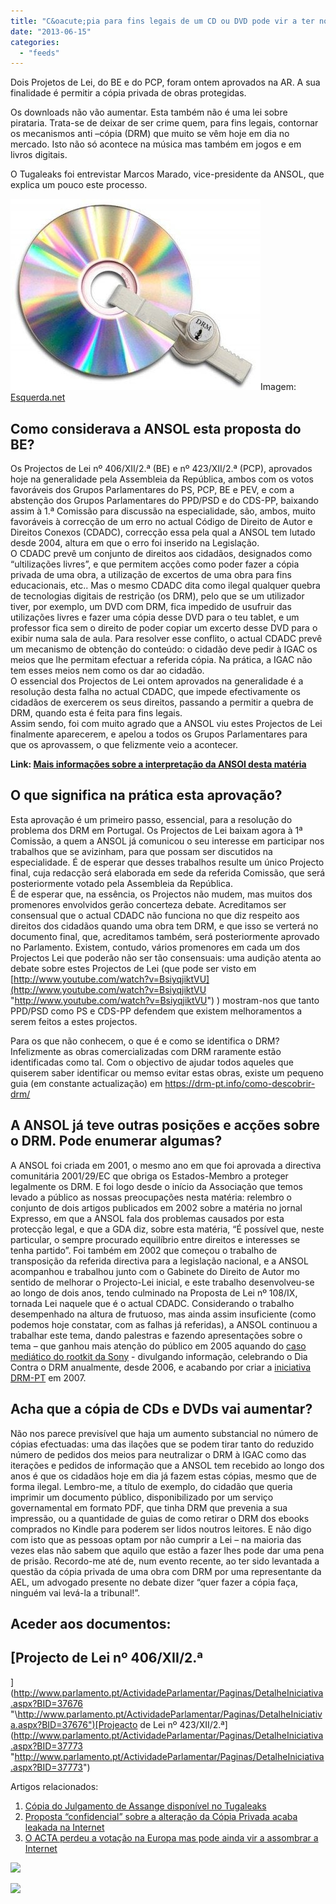 ```yaml
---
title: "C&oacute;pia para fins legais de um CD ou DVD pode vir a ter novas regras mais justas"
date: "2013-06-15"
categories: 
  - "feeds"
---
```


Dois Projetos de Lei, do BE e do PCP, foram ontem aprovados na AR. A sua finalidade é permitir a cópia privada de obras protegidas.

Os downloads não vão aumentar. Esta também não é uma lei sobre pirataria. Trata-se de deixar de ser crime quem, para fins legais, contornar os mecanismos anti –cópia (DRM) que muito se vêm hoje em dia no mercado. Isto não só acontece na música mas também em jogos e em livros digitais.

O Tugaleaks foi entrevistar Marcos Marado, vice-presidente da ANSOL, que explica um pouco este processo.

![Cópia para fins legais de um CD ou DVD pode vir a ter novas regras mais justas](images/drm-removal.jpg)Imagem: [Esquerda.net](http://www.esquerda.net/artigo/projeto-de-lei-do-bloco-sobre-drm-%C3%A9-aprovado/28238 "http://www.esquerda.net/artigo/projeto-de-lei-do-bloco-sobre-drm-%C3%A9-aprovado/28238")

## Como considerava a ANSOL esta proposta do BE?

Os Projectos de Lei nº 406/XII/2.ª (BE) e nº 423/XII/2.ª (PCP), aprovados hoje na generalidade pela Assembleia da República, ambos com os votos favoráveis dos Grupos Parlamentares do PS, PCP, BE e PEV, e com a abstenção dos Grupos Parlamentares do PPD/PSD e do CDS-PP, baixando assim à 1.ª Comissão para discussão na especialidade, são, ambos, muito favoráveis à correcção de um erro no actual Código de Direito de Autor e Direitos Conexos (CDADC), correcção essa pela qual a ANSOL tem lutado desde 2004, altura em que o erro foi inserido na Legislação.  
O CDADC prevê um conjunto de direitos aos cidadãos, designados como “ultilizações livres”, e que permitem acções como poder fazer a cópia privada de uma obra, a utilização de excertos de uma obra para fins educacionais, etc.. Mas o mesmo CDADC dita como ilegal qualquer quebra de tecnologias digitais de restrição (os DRM), pelo que se um utilizador tiver, por exemplo, um DVD com DRM, fica impedido de usufruir das utilizações livres e fazer uma cópia desse DVD para o teu tablet, e um professor fica sem o direito de poder copiar um excerto desse DVD para o exibir numa sala de aula. Para resolver esse conflito, o actual CDADC prevê um mecanismo de obtenção do conteúdo: o cidadão deve pedir à IGAC os meios que lhe permitam efectuar a referida cópia. Na prática, a IGAC não tem esses meios nem como os dar ao cidadão.  
O essencial dos Projectos de Lei ontem aprovados na generalidade é a resolução desta falha no actual CDADC, que impede efectivamente os cidadãos de exercerem os seus direitos, passando a permitir a quebra de DRM, quando esta é feita para fins legais.  
Assim sendo, foi com muito agrado que a ANSOL viu estes Projectos de Lei finalmente aparecerem, e apelou a todos os Grupos Parlamentares para que os aprovassem, o que felizmente veio a acontecer.

**Link: [Mais informações sobre a interpretação da ANSOl desta matéria](http://tinyurl.com/drmpt-PL-2013 "http://tinyurl.com/drmpt-PL-2013")**

## O que significa na prática esta aprovação?

Esta aprovação é um primeiro passo, essencial, para a resolução do problema dos DRM em Portugal. Os Projectos de Lei baixam agora à 1ª Comissão, a quem a ANSOL já comunicou o seu interesse em participar nos trabalhos que se avizinham, para que possam ser discutidos na especialidade. É de esperar que desses trabalhos resulte um único Projecto final, cuja redacção será elaborada em sede da referida Comissão, que será posteriormente votado pela Assembleia da República.  
É de esperar que, na essência, os Projectos não mudem, mas muitos dos promenores envolvidos gerão concerteza debate. Acreditamos ser consensual que o actual CDADC não funciona no que diz respeito aos direitos dos cidadãos quando uma obra tem DRM, e que isso se verterá no documento final, que, acreditamos também, será posteriormente aprovado no Parlamento. Existem, contudo, vários promenores em cada um dos Projectos Lei que poderão não ser tão consensuais: uma audição atenta ao debate sobre estes Projectos de Lei (que pode ser visto em [http://www.youtube.com/watch?v=BsiyqjiktVU](http://www.youtube.com/watch?v=BsiyqjiktVU "http://www.youtube.com/watch?v=BsiyqjiktVU") ) mostram-nos que tanto PPD/PSD como PS e CDS-PP defendem que existem melhoramentos a serem feitos a estes projectos.

Para os que não conhecem, o que é e como se identifica o DRM?  
Infelizmente as obras comercializadas com DRM raramente estão identificadas como tal. Com o objectivo de ajudar todos aqueles que quiserem saber identificar ou memso evitar estas obras, existe um pequeno guia (em constante actualização) em https://drm-pt.info/como-descobrir-drm/

## A ANSOL já teve outras posições e acções sobre o DRM. Pode enumerar algumas?

A ANSOL foi criada em 2001, o mesmo ano em que foi aprovada a directiva comunitária 2001/29/EC que obriga os Estados-Membro a proteger legalmente os DRM. E foi logo desde o início da Associação que temos levado a público as nossas preocupações nesta matéria: relembro o conjunto de dois artigos publicados em 2002 sobre a matéria no jornal Expresso, em que a ANSOL fala dos problemas causados por esta protecção legal, e que a GDA diz, sobre esta matéria, “É possível que, neste particular, o sempre procurado equilíbrio entre direitos e interesses se tenha partido”. Foi também em 2002 que começou o trabalho de transposição da referida directiva para a legislação nacional, e a ANSOL acompanhou e trabalhou junto com o Gabinete do Direito de Autor mo sentido de melhorar o Projecto-Lei inicial, e este trabalho desenvolveu-se ao longo de dois anos, tendo culminado na Proposta de Lei nº 108/IX, tornada Lei naquele que é o actual CDADC. Considerando o trabalho desempenhado na altura de frutuoso, mas ainda assim insuficiente (como podemos hoje constatar, com as falhas já referidas), a ANSOL continuou a trabalhar este tema, dando palestras e fazendo apresentações sobre o tema – que ganhou mais atenção do público em 2005 aquando do [caso mediático do rootkit da Sony](http://en.wikipedia.org/wiki/Sony_BMG_copy_protection_rootkit_scanda "http://en.wikipedia.org/wiki/Sony_BMG_copy_protection_rootkit_scanda") - divulgando informação, celebrando o Dia Contra o DRM anualmente, desde 2006, e acabando por criar a [iniciativa DRM-PT](http://drm-pt.info%20/ "http://drm-pt.info ") em 2007.

## Acha que a cópia de CDs e DVDs vai aumentar?

Não nos parece previsível que haja um aumento substancial no número de cópias efectuadas: uma das ilações que se podem tirar tanto do reduzido número de pedidos dos meios para neutralizar o DRM à IGAC como das iterações e pedidos de informação que a ANSOL tem recebido ao longo dos anos é que os cidadãos hoje em dia já fazem estas cópias, mesmo que de forma ilegal. Lembro-me, a título de exemplo, do cidadão que queria imprimir um documento público, disponibilizado por um serviço governamental em formato PDF, que tinha DRM que prevenia a sua impressão, ou a quantidade de guias de como retirar o DRM dos ebooks comprados no Kindle para poderem ser lidos noutros leitores. E não digo com isto que as pessoas optam por não cumprir a Lei – na maioria das vezes elas não sabem que aquilo que estão a fazer lhes pode dar uma pena de prisão. Recordo-me até de, num evento recente, ao ter sido levantada a questão da cópia privada de uma obra com DRM por uma representante da AEL, um advogado presente no debate dizer “quer fazer a cópia faça, ninguém vai levá-la a tribunal!”.

## Aceder aos documentos:

## [Projecto de Lei nº 406/XII/2.ª  
](http://www.parlamento.pt/ActividadeParlamentar/Paginas/DetalheIniciativa.aspx?BID=37676 "\http://www.parlamento.pt/ActividadeParlamentar/Paginas/DetalheIniciativa.aspx?BID=37676")[Projeacto de Lei nº 423/XII/2.ª](http://www.parlamento.pt/ActividadeParlamentar/Paginas/DetalheIniciativa.aspx?BID=37773 "http://www.parlamento.pt/ActividadeParlamentar/Paginas/DetalheIniciativa.aspx?BID=37773")

Artigos relacionados:

1. [Cópia do Julgamento de Assange disponível no Tugaleaks](http://www.tugaleaks.com/copia-julgamento-assange.html "Cópia do Julgamento de Assange disponível no Tugaleaks")
2. [Proposta “confidencial” sobre a alteração da Cópia Privada acaba leakada na Internet](http://www.tugaleaks.com/proposta-alteracao-copia-privada.html "Proposta “confidencial” sobre a alteração da Cópia Privada acaba leakada na Internet")
3. [O ACTA perdeu a votação na Europa mas pode ainda vir a assombrar a Internet](http://www.tugaleaks.com/acta-europa-votacao.html "O ACTA perdeu a votação na Europa mas pode ainda vir a assombrar a Internet")

![](http://yarpp.org/pixels/40a5fdda0dd292f8994db57bdeac6757)

![](http://feeds.feedburner.com/~r/tugaleaks/~4/De-GyzMnhVc)
